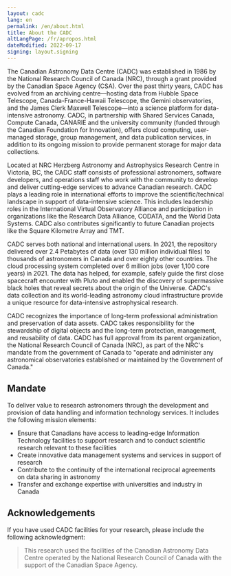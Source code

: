 ```yaml
---
layout: cadc
lang: en
permalink: /en/about.html
title: About the CADC
altLangPage: /fr/apropos.html
dateModified: 2022-09-17
signing: layout.signing
---
```


<div class="container">
    <p>
        The Canadian Astronomy Data Centre (CADC) was established in 1986 by the National Research Council of Canada (NRC), through a grant 
        provided by the Canadian Space Agency (CSA). Over the past thirty years, CADC has evolved from an archiving centre—hosting data 
        from Hubble Space Telescope, Canada-France-Hawaii Telescope, the Gemini observatories, and the James Clerk Maxwell Telescope—into a 
        science platform for data-intensive astronomy. CADC, in partnership with Shared Services Canada, Compute Canada, CANARIE and the 
        university community (funded through the Canadian Foundation for Innovation), offers cloud computing, user-managed storage, group 
        management, and data publication services, in addition to its ongoing mission to provide permanent storage for major data collections.
    </p>
    <p>
        Located at NRC Herzberg Astronomy and Astrophysics Research Centre in Victoria, BC, the CADC staff consists of professional astronomers, 
        software developers, and operations staff who work with the community to develop and deliver cutting-edge services to advance Canadian 
        research. CADC plays a leading role in international efforts to improve the scientific/technical landscape in support of data-intensive 
        science. This includes leadership roles in the International Virtual Observatory Alliance and participation in organizations like the 
        Research Data Alliance, CODATA, and the World Data Systems. CADC also contributes significantly to future Canadian projects like the 
        Square Kilometre Array and TMT.
    </p>
    <p>
        CADC serves both national and international users. In 2021, the repository delivered over 2.4 Petabytes of data (over 130 million individual files) 
        to thousands of astronomers in Canada and over eighty other countries. The cloud processing system completed over 6 million jobs 
        (over 1,100 core years) in 2021. The data has helped, for example, safely guide the first close spacecraft encounter with Pluto and enabled 
        the discovery of supermassive black holes that reveal secrets about the origin of the Universe. CADC's data collection and its world-leading 
        astronomy cloud infrastructure provide a unique resource for data-intensive astrophysical research.
    </p>
    <p>
        CADC recognizes the importance of long-term professional administration and preservation of data assets. CADC takes responsibility for the 
        stewardship of digital objects and the long-term protection, management, and reusability of data. CADC has full approval from its parent 
        organization, the National Research Council of Canada (NRC), as part of the NRC's mandate from the government of Canada to &quot;operate and 
        administer any astronomical observatories established or maintained by the Government of Canada.&quot;
    </p>
    <div class="about_text">
        <h2 id="mandate" class="about">Mandate</h2>
        <p>
            <span class="mandate_text">
            To deliver value to research astronomers through the development and provision of data
            handling and information technology services. It includes the following mission elements:
            </span>
        </p>
        <ul class="mandate_items">
            <li class="mandate_item">
                Ensure that Canadians have access to leading-edge Information
                Technology facilities to support research and to conduct
                scientific research relevant to these facilities
            </li>
            <li class="mandate_item">
                Create innovative data management systems and services in
                support of research
            </li>
            <li class="mandate_item">
                Contribute to the continuity of the international reciprocal
                agreements on data sharing in astronomy
            </li>
            <li class="mandate_item">
                Transfer and exchange expertise with universities and industry in Canada
            </li>
        </ul>
    </div>
    <div class="about_text">
        <h2 id="acknowledgements" class="ack">Acknowledgements</h2>
        <p>
        If you have used CADC facilities for your research, please
        include the following acknowledgment:
        <blockquote>
        This research used the facilities of the Canadian Astronomy Data Centre operated
        by the National Research Council of Canada with the support of the Canadian Space Agency.
        </blockquote>
        </p>
    </div>
</div>
